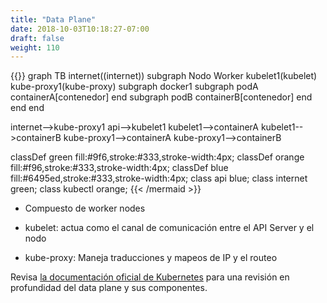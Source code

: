```yaml
---
title: "Data Plane"
date: 2018-10-03T10:18:27-07:00
draft: false
weight: 110
---
```


{{<mermaid>}}
graph TB
internet((internet))
    subgraph Nodo Worker
      kubelet1(kubelet)
      kube-proxy1(kube-proxy)
      subgraph docker1
        subgraph podA
          containerA[contenedor]
        end
        subgraph podB
          containerB[contenedor]
        end
      end
    end

  internet-->kube-proxy1
  api-->kubelet1
  kubelet1-->containerA
  kubelet1-->containerB
  kube-proxy1-->containerA
  kube-proxy1-->containerB

  classDef green fill:#9f6,stroke:#333,stroke-width:4px;
  classDef orange fill:#f96,stroke:#333,stroke-width:4px;
  classDef blue fill:#6495ed,stroke:#333,stroke-width:4px;
  class api blue;
  class internet green;
  class kubectl orange;
{{< /mermaid >}}

* Compuesto de worker nodes

* kubelet: actua como el canal de comunicación entre el API Server y el nodo

* kube-proxy: Maneja traducciones y mapeos de IP y el routeo

Revisa [la documentación oficial de Kubernetes](https://kubernetes.io/docs/concepts/overview/components/#node-components) para una revisión en profundidad del data plane y sus componentes.
